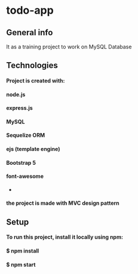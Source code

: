 # todo-app
## General info
It as a training project to work on MySQL Database

## Technologies
#### Project is created with:
#### node.js
#### express.js
#### MySQL
#### Sequelize ORM
#### ejs (template engine)
#### Bootstrap 5
#### font-awesome
*
#### the project is made with MVC design pattern

## Setup
#### To run this project, install it locally using npm:
#### $ npm install
#### $ npm start

